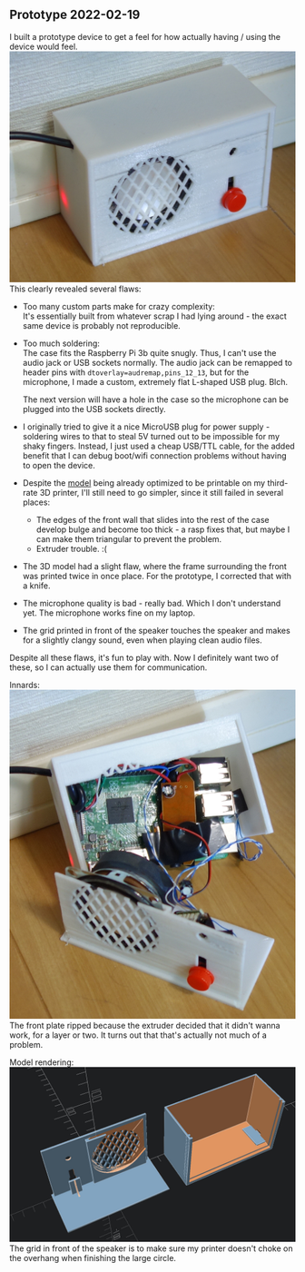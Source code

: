 ## Prototype 2022-02-19

I built a prototype device to get a feel for how actually having / using the device would feel.
![prototype closed picture](prototyp.jpg)
This clearly revealed several flaws:

 * Too many custom parts make for crazy complexity:  
   It's essentially built from whatever scrap I had lying around - the exact same device is probably not reproducible.
 * Too much soldering:  
   The case fits the Raspberry Pi 3b quite snugly.
   Thus, I can't use the audio jack or USB sockets normally.
   The audio jack can be remapped to header pins with `dtoverlay=audremap,pins_12_13`,
   but for the microphone, I made a custom, extremely flat L-shaped USB plug.
   Blch.

   The next version will have a hole in the case so the microphone can be plugged into the USB sockets directly.
 * I originally tried to give it a nice MicroUSB plug for power supply -
   soldering wires to that to steal 5V turned out to be impossible for my shaky fingers.
   Instead, I just used a cheap USB/TTL cable, for the added benefit that I can debug boot/wifi connection problems without having to open the device.
 * Despite the [model](model.csg) being already optimized to be printable on my third-rate 3D printer,
   I'll still need to go simpler, since it still failed in several places:
   * The edges of the front wall that slides into the rest of the case develop bulge and become too thick -
     a rasp fixes that, but maybe I can make them triangular to prevent the problem.
   * Extruder trouble. :(
 * The 3D model had a slight flaw, where the frame surrounding the front was printed twice in once place.
   For the prototype, I corrected that with a knife.
 * The microphone quality is bad - really bad.
   Which I don't understand yet.
   The microphone works fine on my laptop.
 * The grid printed in front of the speaker touches the speaker and makes for a slightly clangy sound, even when playing clean audio files.

Despite all these flaws, it's fun to play with.
Now I definitely want two of these, so I can actually use them for communication.

Innards:
![prototype open picture](prototyp_offen.jpg)
The front plate ripped because the extruder decided that it didn't wanna work, for a layer or two. It turns out that that's actually not much of a problem.

Model rendering:
![print model rendering](model.jpg)
The grid in front of the speaker is to make sure my printer doesn't choke on the overhang when finishing the large circle.
